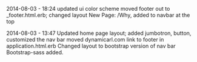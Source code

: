 2014-08-03 - 18:24
updated ui color scheme
moved footer out to _footer.html.erb; changed layout
New Page: /Why, added to navbar at the top

2014-08-03 - 13:47
Updated home page layout; added jumbotron, button, customized the nav bar
moved dynamicarl.com link to footer in application.html.erb
Changed layout to bootstrap version of nav bar
Bootstrap-sass added.